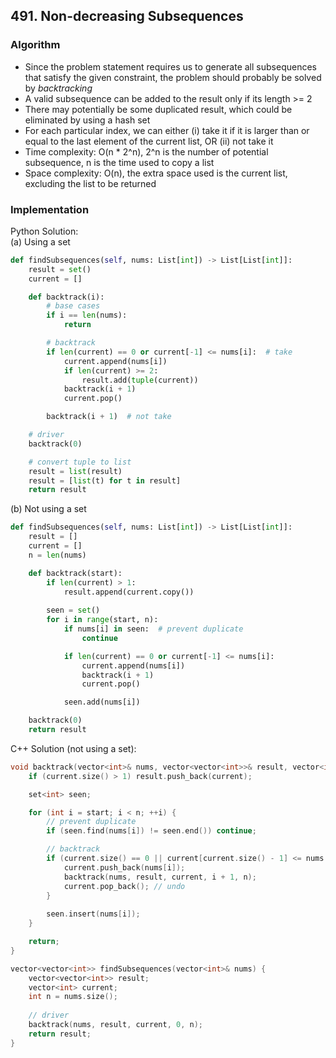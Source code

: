 ## 491. Non-decreasing Subsequences
### Algorithm
- Since the problem statement requires us to generate all subsequences that satisfy the given constraint, the problem should probably be solved by *backtracking*
- A valid subsequence can be added to the result only if its length >= 2
- There may potentially be some duplicated result, which could be eliminated by using a hash set
- For each particular index, we can either (i) take it if it is larger than or equal to the last element of the current list, OR (ii) not take it
- Time complexity: O(n * 2^n), 2^n is the number of potential subsequence, n is the time used to copy a list
- Space complexity: O(n), the extra space used is the current list, excluding the list to be returned
### Implementation
Python Solution: <br/>
(a) Using a set
```python
def findSubsequences(self, nums: List[int]) -> List[List[int]]:
    result = set()
    current = []

    def backtrack(i):
        # base cases
        if i == len(nums):
            return

        # backtrack
        if len(current) == 0 or current[-1] <= nums[i]:  # take
            current.append(nums[i])
            if len(current) >= 2:
                result.add(tuple(current))
            backtrack(i + 1)
            current.pop()

        backtrack(i + 1)  # not take

    # driver
    backtrack(0)

    # convert tuple to list
    result = list(result)
    result = [list(t) for t in result]
    return result
```
(b) Not using a set
```python
def findSubsequences(self, nums: List[int]) -> List[List[int]]:
    result = []
    current = []
    n = len(nums)

    def backtrack(start):
        if len(current) > 1:
            result.append(current.copy())
        
        seen = set()
        for i in range(start, n):
            if nums[i] in seen:  # prevent duplicate
                continue

            if len(current) == 0 or current[-1] <= nums[i]:
                current.append(nums[i])
                backtrack(i + 1)
                current.pop()

            seen.add(nums[i])

    backtrack(0)
    return result
```
C++ Solution (not using a set):
```cpp
void backtrack(vector<int>& nums, vector<vector<int>>& result, vector<int>& current, int start, int& n) {
    if (current.size() > 1) result.push_back(current);

    set<int> seen;

    for (int i = start; i < n; ++i) {
        // prevent duplicate
        if (seen.find(nums[i]) != seen.end()) continue;

        // backtrack
        if (current.size() == 0 || current[current.size() - 1] <= nums[i]) {
            current.push_back(nums[i]);
            backtrack(nums, result, current, i + 1, n);
            current.pop_back(); // undo
        }
        
        seen.insert(nums[i]);
    }

    return;
}

vector<vector<int>> findSubsequences(vector<int>& nums) {
    vector<vector<int>> result;
    vector<int> current;
    int n = nums.size();
    
    // driver
    backtrack(nums, result, current, 0, n);
    return result;
}
```